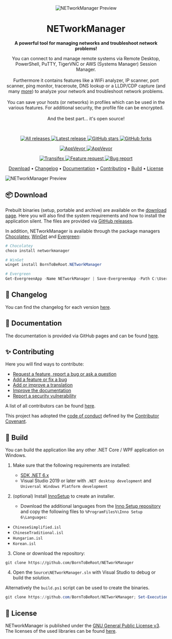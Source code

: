 <div align="center">
  <img alt="NETworkManager Preview" src="https://github.com/BornToBeRoot/NETworkManager/blob/main/Images/NETworkManager_128x128.png?raw=true" />
  <h1>NETworkManager</h1>
  <p>
    <b>A powerful tool for managing networks and troubleshoot network problems!</b>
  </p>
  <p>
  You can connect to and manage remote systems via Remote Desktop, PowerShell, PuTTY, TigerVNC or AWS (Systems Manager) Session Manager.
  <br />
  <br />
  Furthermore it contains features like a WiFi analyzer, IP scanner, port scanner, ping monitor, traceroute, DNS lookup or a LLDP/CDP capture (and many <a href="https://borntoberoot.net/NETworkManager/Features">more</a>) to analyze your network and troubleshoot network problems.
  <br />
  <br />
  You can save your hosts (or networks) in profiles which can be used in the various features. For additional security, the profile file can be encrypted.
  <br />
  <br />
  And the best part... it's open source!
  </p>
  <br />
  <p>   
    <a href="https://github.com/BornToBeroot/NETworkManager/releases" target="_blank">
      <img alt="All releases" src="https://img.shields.io/github/downloads/BornToBeroot/NETworkManager/total.svg?style=for-the-badge&logo=github" />
    </a>    
    <a href="https://github.com/BornToBeroot/NETworkManager/releases/latest" target="_blank">
      <img alt="Latest release" src="https://img.shields.io/github/downloads/BornToBeroot/NETworkManager/latest/total.svg?style=for-the-badge&logo=github" />
    </a>    
    <a href="https://github.com/BornToBeroot/NETworkManager/stargazers" target="_blank">
      <img alt="GitHub stars" src="https://img.shields.io/github/stars/BornToBeroot/NETworkManager.svg?style=for-the-badge&logo=github" />
    </a>    
    <a href="https://github.com/BornToBeroot/NETworkManager/network" target="_blank">       
      <img alt="GitHub forks" src="https://img.shields.io/github/forks/BornToBeroot/NETworkManager.svg?style=for-the-badge&logo=github" />
    </a>     
  </p> 
  <p> 
    <a href="https://ci.appveyor.com/project/BornToBeRoot/NETworkManager/branch/main">
      <img alt="AppVeyor" src="https://img.shields.io/appveyor/ci/BornToBeRoot/NETworkManager/main.svg?style=for-the-badge&logo=appveyor&&label=main" />
    </a>   
    <a href="https://github.com/BornToBeRoot/NETworkManager/blob/main/LICENSE">
      <img alt="AppVeyor" src="https://img.shields.io/github/license/BornToBeroot/NETworkManager.svg?style=for-the-badge&logo=github" />
    </a>     
  </p> 
  <p> 
    <a href="https://transifex.com/BornToBeRoot/NETworkManager/">
      <img alt="Transifex" src="https://img.shields.io/badge/transifex-translate-green.svg?style=for-the-badge" />
    </a>   
    <a href="https://github.com/BornToBeRoot/NETworkManager/issues/new?labels=Feature-Request&template=Feature_request.md">
      <img alt="Feature request" src="https://img.shields.io/badge/github-feature_request-green.svg?style=for-the-badge&logo=github" />
    </a>       
    <a href="https://github.com/BornToBeRoot/NETworkManager/issues/new?labels=Issue&template=Bug_report.md">
      <img alt="Bug report" src="https://img.shields.io/badge/github-bug_report-red.svg?style=for-the-badge&logo=github" />
    </a>     
  </p>
  <p>
    <a href="#-download">Download</a> • <a href="#-changelog">Changelog</a> • <a href="#-documentation">Documentation</a> • <a href="#-contributing">Contributing</a> • <a href="#-build">Build</a> • <a href="#-license">License</a>
  </p>
</div>

<img alt="NETworkManager Preview" src="https://github.com/BornToBeRoot/NETworkManager/blob/main/docs/Preview.gif?raw=true" />

## 📦 Download

Prebuilt binaries (setup, portable and archive) are available on the [download page](https://borntoberoot.net/NETworkManager/Download). Here you will also find the system requirements and how to install the application silent. The files are provided via [GitHub releases](https://github.com/BornToBeRoot/NETworkManager/releases/latest).

In addition, NETworkManager is available through the package managers [Chocolatey](https://chocolatey.org/packages/NETworkManager), [WinGet](https://github.com/microsoft/winget-pkgs/tree/master/manifests/b/BornToBeRoot/NETworkManager/) and [Evergreen](https://stealthpuppy.com/evergreen/apps/):

```PowerShell
# Chocolatey
choco install networkmanager

# WinGet
winget install BornToBeRoot.NETworkManager

# Evergreen
Get-EvergreenApp -Name NETworkManager | Save-EvergreenApp -Path C:\Users\$env:Username\Downloads\
```

## 📃 Changelog

You can find the changelog for each version [here](https://borntoberoot.net/NETworkManager/Changelog).

## 📖 Documentation

The documentation is provided via GitHub pages and can be found [here](https://borntoberoot.net/NETworkManager/Documentation).

## ✨ Contributing

Here you will find ways to contribute:

- [Request a feature, report a bug or ask a question](CONTRIBUTING.md#contributing)
- [Add a feature or fix a bug](CONTRIBUTING.md#code)
- [Add or improve a translation](CONTRIBUTING.md#translation)
- [Improve the documentation](CONTRIBUTING.md#documentation)
- [Report a security vulnerability](https://github.com/BornToBeRoot/NETworkManager/blob/main/SECURITY.md)

A list of all contributors can be found [here](https://github.com/BornToBeRoot/NETworkManager/blob/main/Contributors.md).

This project has adopted the [code of conduct](https://github.com/BornToBeRoot/NETworkManager/blob/main/CODE_OF_CONDUCT.md) defined by the [Contributor Covenant](http://contributor-covenant.org/).

## 🔧 Build

You can build the application like any other .NET Core / WPF application on Windows.

1. Make sure that the following requirements are installed:

   - [SDK .NET 6.x](https://dotnet.microsoft.com/download/dotnet/6.0)
   - Visual Studio 2019 or later with `.NET desktop development` and `Universal Windows Platform development`

2. (optional) Install [InnoSetup](https://jrsoftware.org/isinfo.php) to create an installer.
   - Download the additional languages from the [Inno Setup repository](https://github.com/jrsoftware/issrc/blob/main/Files/Languages/Unofficial/) and copy the following files to `%ProgramFiles%\Inno Setup 6\Languages`:   
  - `ChineseSimplified.isl`
  - `ChineseTraditional.isl`
  - `Hungarian.isl`
  - `Korean.isl`  

3. Clone or download the repository:

```
git clone https://github.com/BornToBeRoot/NETworkManager
```

4. Open the `Source\NETworkManager.sln` with Visual Studio to debug or build the solution.

Alternatively the `build.ps1` script can be used to create the binaries.

```PowerShell
git clone https://github.com/BornToBeRoot/NETworkManager; Set-ExecutionPolicy -Scope Process -ExecutionPolicy Bypass; .\NETworkManager\build.ps1
```

## 📝 License

NETworkManager is published under the [GNU General Public License v3](https://github.com/BornToBeRoot/NETworkManager/blob/main/LICENSE). The licenses of the used libraries can be found [here](https://github.com/BornToBeRoot/NETworkManager/tree/main/Source/NETworkManager.Documentation/Licenses).
